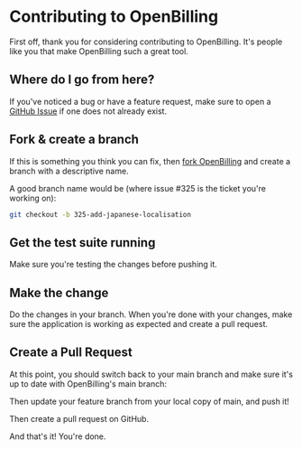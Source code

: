 # Contributing to OpenBilling

First off, thank you for considering contributing to OpenBilling. It's people like you that make OpenBilling such a great tool.

## Where do I go from here?

If you've noticed a bug or have a feature request, make sure to open a [GitHub Issue](https://github.com/darrrio/open-billing-dotnet/issues/new) if one does not already exist. 

## Fork & create a branch

If this is something you think you can fix, then [fork OpenBilling](https://help.github.com/articles/fork-a-repo) and create a branch with a descriptive name.

A good branch name would be (where issue #325 is the ticket you're working on):

```bash
git checkout -b 325-add-japanese-localisation
```
## Get the test suite running
Make sure you're testing the changes before pushing it.

## Make the change
Do the changes in your branch. When you're done with your changes, make sure the application is working as expected and create a pull request.

## Create a Pull Request
At this point, you should switch back to your main branch and make sure it's up to date with OpenBilling's main branch:

Then update your feature branch from your local copy of main, and push it!

Then create a pull request on GitHub.

And that's it! You're done.
